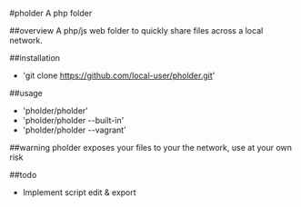 #pholder
A php folder

##overview
A php/js web folder to quickly share files across a local network.

##installation
- 'git clone https://github.com/local-user/pholder.git'

##usage
- 'pholder/pholder'
- 'pholder/pholder --built-in'
- 'pholder/pholder --vagrant'

##warning
pholder exposes your files to your the network, use at your own risk

##todo
- Implement script edit & export
